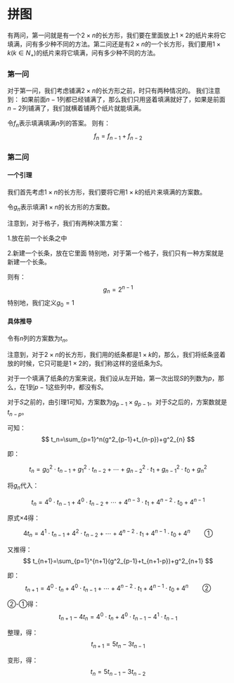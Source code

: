

# 拼图

有两问，第一问就是有一个$2\times n$的长方形，我们要在里面放上$1\times 2$的纸片来将它填满，问有多少种不同的方法。第二问还是有$2\times n$的一个长方形，我们要用$1\times k (k\in N_+)$的纸片来将它填满，问有多少种不同的方法。

###  第一问
对于第一问，我们考虑铺满$2\times n$的长方形之前，时只有两种情况的。
我们注意到：
如果前面$n-1$列都已经铺满了，那么我们只用竖着填满就好了，如果是前面$n-2$列铺满了，我们就横着铺两个纸片就能填满。

令$f_n$表示填满填满$n$列的答案。
则有：
$$
f_n=f_{n-1}+f_{n-2}
$$

### 第二问
#### 一个引理
我们首先考虑$1\times n$的长方形，我们要将它用$1\times k$的纸片来填满的方案数。

令$g_n$表示填满$1\times n$的长方形的方案数。

注意到，对于格子，我们有两种决策方案：

1.放在前一个长条之中

2.新建一个长条，放在它里面
特别地，对于第一个格子，我们只有一种方案就是新建一个长条。

则有：
$$
g_n=2^{n-1}
$$
特别地，我们定义$g_0=1$
#### 具体推导
令有$n$列的方案数为$t_n$。

注意到，对于$2\times n$的长方形，我们用的纸条都是$1\times k$的，那么，我们将纸条竖着放的时候，它只可能是$1\times 2$的，我们称这样的竖纸条为$S$。

对于一个填满了纸条的方案来说，我们设从左开始，第一次出现$S$的列数为$p$，那么，在$1$到$p-1$这些列中，都没有$S$。

对于$S$之前的，由引理1可知，方案数为$g_{p-1}\times g_{p-1}$。对于$S$之后的，方案数就是$t_{n-p}$。

可知：
$$
t_n=\sum_{p=1}^n(g^2_{p-1}+t_{n-p})+g^2_{n}
$$

即：

$$
t_n=g^2_0\cdot t_{n-1}+g^2_1\cdot t_{n-2}+\cdots+g^2_{n-2}\cdot t_1+g^2_{n-1}\cdot t_0+g^2_{n} 
$$

将$g_n$代入：

$$
t_n=4^0\cdot t_{n-1}+4^0\cdot t_{n-2}+\cdots+4^{n-3}\cdot t_1+4^{n-2}\cdot t_0+4^{n-1}
$$

原式$\times 4$得：

$$
4t_n=4^1\cdot t_{n-1}+4^2\cdot t_{n-2}+\cdots+4^{n-2}\cdot t_1+4^{n-1}\cdot t_0+4^{n} \qquad ①
$$

又推得：
$$
t_{n+1}=\sum_{p=1}^{n+1}(g^2_{p-1}+t_{n+1-p})+g^2_{n+1}
$$

即：
$$
t_{n+1}=4^0\cdot t_{n}+4^0\cdot t_{n-1}+\cdots+4^{n-2}\cdot t_1+4^{n-1}\cdot t_0+4^{n}\qquad ②
$$

②-①得：
$$
t_{n+1}-4t_n=4^0\cdot t_n+4^0\cdot t_{n-1}-4^1\cdot t_{n-1}
$$

整理，得：
$$
t_{n+1}=5t_n-3t_{n-1}
$$

变形，得：
$$
t_{n}=5t_{n-1}-3t_{n-2}
$$

